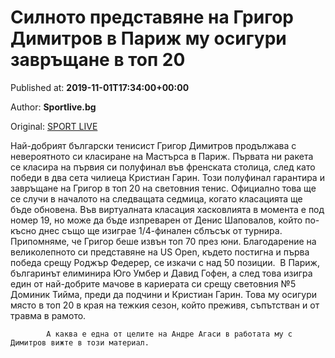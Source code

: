 
# Силното представяне на Григор Димитров в Париж му осигури завръщане в топ 20

Published at: **2019-11-01T17:34:00+00:00**

Author: **Sportlive.bg**

Original: [SPORT LIVE](https://www.sportlive.bg/sport/tenis/silnoto-predstavqne-na-grigor-dimitrov-v-parizh-mu-osiguri-zavryshtane-v-top-20-1390876.html)

Най-добрият български тенисист Григор Димитров продължава с невероятното си класиране на Мастърса в Париж. Първата ни ракета се класира на първия си полуфинал във френската столица, след като победи в два сета чилиеца Кристиан Гарин.
Този полуфинал гарантира и завръщане на Григор в топ 20 на световния тенис. Официално това ще се случи в началото на следващата седмица, когато класацията ще бъде обновена.
Във виртуалната класация хасковлията в момента е под номер 19, но може да бъде изпреварен от Денис Шаповалов, който по-късно днес също ще изиграе 1/4-финален сблъсък от турнира. Припомняме, че Григор беше извън топ 70 през юни. Благодарение на великолепното си представяне на US Open, където постигна и първа победа срещу Роджър Федерер, се изкачи с над 50 позиции. 
В Париж, българинът елиминира Юго Умбер и Давид Гофен, а след това изигра един от най-добрите мачове в кариерата си срещу световния №5 Доминик Тийма, преди да подчини и Кристиан Гарин. Това му осигури място в топ 20 в края на тежкия сезон, който преживя, съпътстван и от травма в рамото.

        
          
            А каква е една от целите на Андре Агаси в работата му с Димитров вижте в този материал.
          
        
      
